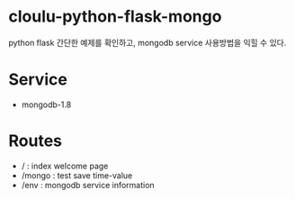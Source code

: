 cloulu-python-flask-mongo
=========================

python flask 간단한 예제를 확인하고, mongodb service 사용방법을 익힐 수 있다.

Service
=======

- mongodb-1.8

Routes
=======

- / : index welcome page
- /mongo : test save time-value
- /env : mongodb service information
